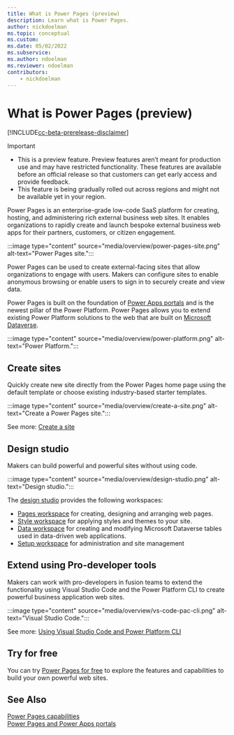 ```yaml
---
title: What is Power Pages (preview)
description: Learn what is Power Pages.
author: nickdoelman
ms.topic: conceptual
ms.custom: 
ms.date: 05/02/2022
ms.subservice:
ms.author: ndoelman
ms.reviewer: ndoelman
contributors:
    - nickdoelman
---
```


# What is Power Pages (preview)

[!INCLUDE[cc-beta-prerelease-disclaimer](includes/cc-beta-prerelease-disclaimer.md)]

> [!IMPORTANT]
> - This is a preview feature. Preview features aren’t meant for production use and may have restricted functionality. These features are available before an official release so that customers can get early access and provide feedback.
> - This feature is being gradually rolled out across regions and might not be available yet in your region.

Power Pages is an enterprise-grade low-code SaaS platform for creating, hosting, and administering rich external business web sites. It enables organizations to rapidly create and launch bespoke external business web apps for their partners, customers, or citizen engagement.

:::image type="content" source="media/overview/power-pages-site.png" alt-text="Power Pages site.":::

Power Pages can be used to create external-facing sites that allow organizations to engage with users. Makers can configure sites to enable anonymous browsing or enable users to sign in to securely create and view data.

Power Pages is built on the foundation of [Power Apps portals](/power-apps/maker/portals/) and is the newest pillar of the Power Platform. Power Pages allows you to extend existing Power Platform solutions to the web that are built on [Microsoft Dataverse](/power-apps/maker/data-platform/data-platform-intro).

:::image type="content" source="media/overview/power-platform.png" alt-text="Power Platform.":::

## Create sites

Quickly create new site directly from the Power Pages home page using the default template or choose existing industry-based starter templates.

:::image type="content" source="media/overview/create-a-site.png" alt-text="Create a Power Pages site.":::

See more: [Create a site](/getting-started/create-manage.md)

## Design studio

Makers can build powerful and powerful sites without using code.

:::image type="content" source="media/overview/design-studio.png" alt-text="Design studio.":::

The [design studio](/getting-started/use-design-studio.md) provides the following workspaces:

- [Pages workspace](/getting-started/first-page.md) for creating, designing and arranging web pages.
- [Style workspace](/getting-started/style-site.md) for applying styles and themes to your site.
- [Data workspace](/getting-started/use-data-workspace.md) for creating and modifying Microsoft Dataverse tables used in data-driven web applications.
- [Setup workspace](/configure/setup-workspace.md) for administration and site management

## Extend using Pro-developer tools

Makers can work with pro-developers in fusion teams to extend the functionality using Visual Studio Code and the Power Platform CLI to create powerful business application web sites.

:::image type="content" source="media/overview/vs-code-pac-cli.png" alt-text="Visual Studio Code.":::

See more: [Using Visual Studio Code and Power Platform CLI](/configure/cli-tutorial.md)

## Try for free

You can try [Power Pages for free](/getting-started/trial-signup.md) to explore the features and capabilities to build your own powerful web sites.

## See Also
[Power Pages capabilities](capabilities.md)<br>
[Power Pages and Power Apps portals](difference-portals.md)
